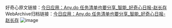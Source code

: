 好奇心原文链接：[今日应用：Any.do 任务清单也要分享_智能_好奇心日报-赵长存](https://www.qdaily.com/articles/8684.html)
WebArchive归档链接：[今日应用：Any.do 任务清单也要分享_智能_好奇心日报-赵长存](http://web.archive.org/web/20160316212300/http://www.qdaily.com:80/articles/8684.html)
![image](http://ww3.sinaimg.cn/large/007d5XDply1g3vdnjt1tij30u038s7wh)